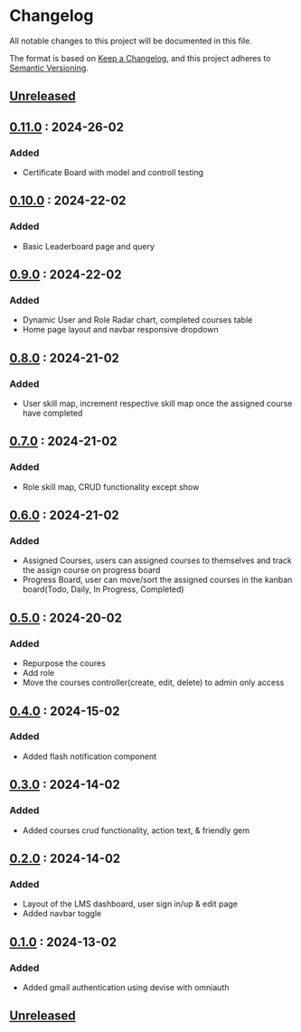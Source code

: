 # Changelog

All notable changes to this project will be documented in this file.

The format is based on [Keep a Changelog](https://keepachangelog.com),
and this project adheres to [Semantic Versioning](https://semver.org).

## [Unreleased]

## [0.11.0] : 2024-26-02

### Added

- Certificate Board with model and controll testing

## [0.10.0] : 2024-22-02

### Added

- Basic Leaderboard page and query

## [0.9.0] : 2024-22-02

### Added

- Dynamic User and Role Radar chart, completed courses table
- Home page layout and navbar responsive dropdown

## [0.8.0] : 2024-21-02

### Added

- User skill map, increment respective skill map once the assigned course have completed

## [0.7.0] : 2024-21-02

### Added

- Role skill map, CRUD functionality except show

## [0.6.0] : 2024-21-02

### Added

- Assigned Courses, users can assigned courses to themselves and track the assign course on progress board
- Progress Board, user can move/sort the assigned courses in the kanban board(Todo, Daily, In Progress, Completed)

## [0.5.0] : 2024-20-02

### Added

- Repurpose the coures
- Add role
- Move the courses controller(create, edit, delete) to admin only access

## [0.4.0] : 2024-15-02

### Added

- Added flash notification component

## [0.3.0] : 2024-14-02

### Added

- Added courses crud functionality, action text, & friendly gem


## [0.2.0] : 2024-14-02

### Added

- Layout of the LMS dashboard, user sign in/up & edit page
- Added navbar toggle

## [0.1.0] : 2024-13-02

### Added

- Added gmail authentication using devise with omniauth


## [Unreleased]
[unreleased]: https://github.com/danrayfr/unified/branch/development#diff
[0.11.0]: https://github.com/ninjadanray/Ninja-Board/pull/11
[0.10.0]: https://github.com/ninjadanray/Ninja-Board/pull/10
[0.9.0]: https://github.com/ninjadanray/Ninja-Board/pull/9
[0.8.0]: https://github.com/ninjadanray/Ninja-Board/pull/8
[0.7.0]: https://github.com/ninjadanray/Ninja-Board/pull/7
[0.6.0]: https://github.com/ninjadanray/Ninja-Board/pull/6
[0.5.0]: https://github.com/ninjadanray/Ninja-Board/pull/5
[0.4.0]: https://github.com/danrayfr/Ninja-Board/pull/4
[0.3.0]: https://github.com/danrayfr/Ninja-Board/pull/3
[0.2.0]: https://github.com/danrayfr/Ninja-Board/pull/2
[0.1.0]: https://github.com/danrayfr/Ninja-Board/pull/1